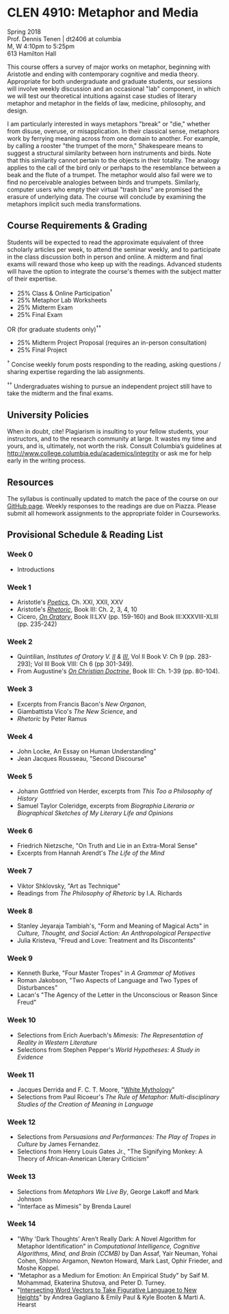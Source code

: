 # CLEN 4910: Metaphor and Media

Spring 2018  
Prof. Dennis Tenen | dt2406 at columbia  
M, W 4:10pm to 5:25pm  
613 Hamilton Hall  

This course offers a survey of major works on metaphor, beginning with
Aristotle and ending with contemporary cognitive and media theory. Appropriate
for both undergraduate and graduate students, our sessions will involve weekly
discussion and an occasional "lab" component, in which we will test our
theoretical intuitions against case studies of literary metaphor and metaphor
in the fields of law, medicine, philosophy, and design.

I am particularly interested in ways metaphors "break" or "die," whether from
disuse, overuse, or misapplication. In their classical sense, metaphors work
by ferrying meaning across from one domain to another. For example, by calling
a rooster "the trumpet of the morn," Shakespeare means to suggest a structural
similarity between horn instruments and birds. Note that this similarity
cannot pertain to the objects in their totality. The analogy applies to the
call of the bird only or perhaps to the resemblance between a beak and the
flute of a trumpet. The metaphor would also fail were we to find no
perceivable analogies between birds and trumpets. Similarly, computer users
who empty their virtual "trash bins" are promised the erasure of underlying
data. The course will conclude by examining the metaphors implicit such media
transformations.

## Course Requirements & Grading

Students will be expected to read the approximate equivalent of three
scholarly articles per week, to attend the seminar weekly, and to participate
in the class discussion both in person and online. A midterm and final exams
will reward those who keep up with the readings. Advanced students will have
the option to integrate the course's themes with the subject matter of their
expertise.

- 25%     Class & Online Participation<sup>†</sup>
- 25%     Metaphor Lab Worksheets
- 25%     Midterm Exam
- 25%     Final Exam

OR (for graduate students only)<sup>††</sup>

- 25%     Midterm Project Proposal (requires an in-person consultation)
- 25%     Final Project

<sup>†</sup> Concise weekly forum posts responding to the reading, asking
questions / sharing expertise regarding the lab assignments.

<sup>††</sup> Undergraduates wishing to pursue an independent project still
have to take the midterm and the final exams.

## University Policies

When in doubt, cite! Plagiarism is insulting to your fellow students, your
instructors, and to the research community at large. It wastes my time and
yours, and is, ultimately, not worth the risk. Consult Columbia’s guidelines
at <http://www.college.columbia.edu/academics/integrity> or ask me for help
early in the writing process.

## Resources

The syllabus is continually updated to match the pace of the course on our
[GitHub page](https://github.com/denten-courses/metaphor-media). Weekly
responses to the readings are due on Piazza. Please submit all homework
assignments to the appropriate folder in Courseworks.

## Provisional Schedule & Reading List

### Week 0

- Introductions

### Week 1

- Aristotle's *[Poetics][11]*, Ch. XXI, XXII, XXV
- Aristotle's *[Rhetoric][12]*, Book III: Ch. 2, 3, 4, 10
- Cicero, *[On Oratory][13]*, Book II:LXV (pp. 159-160) and Book
  III:XXXVIII-XLIII (pp. 235-242)

[11]: https://courseworks2.columbia.edu/courses/56904/files?preview=2276263
[12]: https://courseworks2.columbia.edu/courses/56904/files?preview=2276699
[13]: https://courseworks2.columbia.edu/courses/56904/files?preview=2276546


### Week 2

- Quintilian, *Institutes of Oratory V. [II][21] & [III][22]*, Vol II Book V:
  Ch 9 (pp.  283-293); Vol III Book VIII: Ch 6 (pp 301-349).
- From Augustine's *[On Christian Doctrine][22]*, Book III: Ch. 1-39 (pp.
80-104).

[21]: https://courseworks2.columbia.edu/courses/56904/files?preview=2277285
[22]: https://courseworks2.columbia.edu/courses/56904/files?preview=2320377
[23]: https://courseworks2.columbia.edu/courses/56904/files?preview=2278182

### Week 3

- Excerpts from Francis Bacon's *New Organon*,
- Giambattista Vico's *The New Science*, and
- *Rhetoric* by Peter Ramus

### Week 4

- John Locke, An Essay on Human Understanding"
- Jean Jacques Rousseau, "Second Discourse"

### Week 5

- Johann Gottfried von Herder, excerpts from *This Too a Philosophy of
  History*
- Samuel Taylor Coleridge, excerpts from *Biographia Literaria or Biographical
  Sketches of My Literary Life and Opinions*

### Week 6

- Friedrich Nietzsche, "On Truth and Lie in an Extra-Moral Sense"
- Excerpts from Hannah Arendt's *The Life of the Mind*

### Week 7

- Viktor Shklovsky, "Art as Technique"
- Readings from *The Philosophy of Rhetoric* by I.A. Richards

### Week 8

- Stanley Jeyaraja Tambiah's, "Form and Meaning of Magical Acts" in *Culture,
  Thought, and Social Action: An Anthropological Perspective*
- Julia Kristeva, "Freud and Love: Treatment and Its Discontents"

### Week 9

- Kenneth Burke, "Four Master Tropes" in *A Grammar of Motives*
- Roman Jakobson, "Two Aspects of Language and Two Types of Disturbances"
- Lacan's "The Agency of the Letter in the Unconscious or Reason Since Freud"

### Week 10

- Selections from Erich Auerbach's *Mimesis: The Representation of Reality in
  Western Literature*
- Selections from Stephen Pepper's *World Hypotheses: A Study in Evidence*

### Week 11

- Jacques Derrida and F. C. T. Moore, "[White Mythology][121]"
- Selections from Paul Ricoeur's *The Rule of Metaphor: Multi-disciplinary
  Studies of the Creation of Meaning in Language*

[121]: https://www.jstor.org/stable/468341?seq=1#page_scan_tab_contents

### Week 12

- Selections from *Persuasions and Performances: The Play of Tropes in
  Culture* by James Fernandez.
- Selections from Henry Louis Gates Jr., "The Signifying Monkey: A Theory of
  African-American Literary Criticism"

### Week 13

- Selections from *Metaphors We Live By*, George Lakoff and Mark Johnson
- "Interface as Mimesis" by Brenda Laurel

### Week 14

- "Why 'Dark Thoughts' Aren’t Really Dark: A Novel Algorithm for Metaphor
  Identification" in *Computational Intelligence, Cognitive Algorithms, Mind,
and Brain (CCMB)* by Dan Assaf, Yair Neuman, Yohai Cohen, Shlomo Argamon,
Newton Howard, Mark Last, Ophir Frieder, and Moshe Koppel.
- "Metaphor as a Medium for Emotion: An Empirical Study" by Saif M. Mohammad,
  Ekaterina Shutova, and Peter D. Turney.
- "[Intersecting Word Vectors to Take Figurative Language to New Heights][141]" by
  Andrea Gagliano & Emily Paul & Kyle Booten & Marti A. Hearst

[141]: http://www.site.uottawa.ca/~szpak/pub/_CLfL2016_draft_proceedings.pdf#page=32

